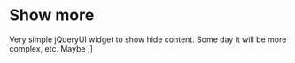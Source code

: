 Show more
=============

Very simple jQueryUI widget to show hide content. Some day it will be more complex, etc. Maybe ;]
